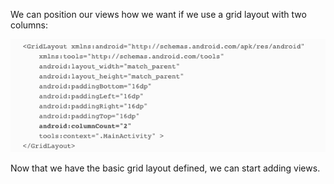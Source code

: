 We can position our views how we want if we use a grid layout with two columns: 


![](.guides/img/23w3b.png)

Now that we have the basic grid layout defined, we can start adding views.